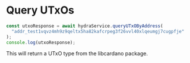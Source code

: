 # Query UTxOs

```ts
const utxoResponse = await hydraService.queryUTxOByAddress(
  "addr_test1vqvz4mh9z9qeltx5ha82kafcrpeg3f26vvl40xlqeumgj7cugpfje"
);
console.log(utxoResponse);
```
This will return a UTxO type from the libcardano package.
